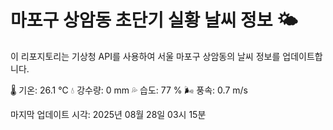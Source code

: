
# 마포구 상암동 초단기 실황 날씨 정보 🌤️

이 리포지토리는 기상청 API를 사용하여 서울 마포구 상암동의 날씨 정보를 업데이트합니다. 

🌡️ 기온: 26.1 ℃
💧 강수량: 0 mm
💦 습도: 77 %
🌬️ 풍속: 0.7 m/s

마지막 업데이트 시각: 2025년 08월 28일 03시 15분    
